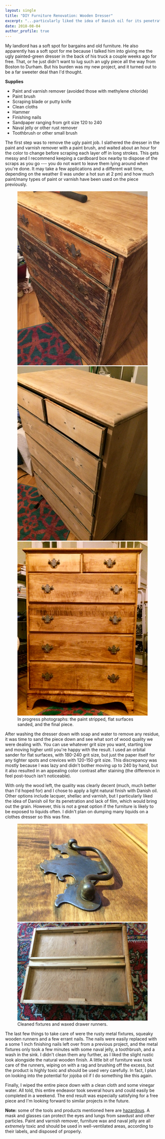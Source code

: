 ```yaml
---
layout: single
title: "DIY Furniture Renovation: Wooden Dresser"
excerpt: "...particularly liked the idea of Danish oil for its penetration and lack of film, which would..."
date: 2018-08-04
author_profile: true
---
```



My landlord has a soft spot for bargains and old furniture. He also apparently has a soft spot for me because I talked him into giving me the ugly painted-green dresser in the back of his truck a couple weeks ago for free. That, or he just didn't want to lug such an ugly piece all the way from Boston to Durham. But his burden was my new project, and it turned out to be a far sweeter deal than I'd thought.


**Supplies**

- Paint and varnish remover (avoided those with methylene chloride)
- Paint brush
- Scraping blade or putty knife
- Clean cloths
- Hammer
- Finishing nails
- Sandpaper ranging from grit size 120 to 240
- Naval jelly or other rust remover
- Toothbrush or other small brush


The first step was to remove the ugly paint job. I slathered the dresser in the paint and varnish remover with a paint brush, and waited about an hour for the color to change before scraping each layer off in long strokes. This gets messy and I recommend keeping a cardboard box nearby to dispose of the scraps as you go --- you do not want to leave them lying around when you're done. It may take a few applications and a different wait time, depending on the weather (I was under a hot sun at 2 pm) and how much paint/many types of paint or varnish have been used on the piece previously.   


<figure class="third">
	<a href="/assets/images/2018-08-04-dresser_project/paint_stripped.jpg"><img src="/assets/images/2018-08-04-dresser_project/paint_stripped.jpg"></a>
	<a href="/assets/images/2018-08-04-dresser_project/sanded.jpg"><img src="/assets/images/2018-08-04-dresser_project/sanded.jpg"></a>
	<a href="/assets/images/2018-08-04-dresser_project/stained.jpg"><img src="/assets/images/2018-08-04-dresser_project/stained.jpg"></a>
	<figcaption>In progress photographs: the paint stripped, flat surfaces sanded, and the final piece.</figcaption>
</figure>


After washing the dresser down with soap and water to remove any residue, it was time to sand the piece down and see what sort of wood quality we were dealing with. You can use whatever grit size you want, starting low and moving higher until you're happy with the result. I used an orbital sander for flat surfaces, with 180-240 grit size, but just the paper itself for any tighter spots and crevices with 120-150 grit size. This discrepancy was mostly because I was lazy and didn't bother moving up to 240 by hand, but it also resulted in an appealing color contrast after staining (the difference in feel post-touch isn't noticeable). 


With only the wood left, the quality was clearly decent (much, much better than I'd hoped for) and I chose to apply a light natural finish with Danish oil. Other options include lacquer, shellac and varnish, but I particularly liked the idea of Danish oil for its penetration and lack of film, which would bring out the grain. However, this is not a great option if the furniture is likely to be exposed to liquids often. I didn't plan on dumping many liquids on a clothes dresser so this was fine. 


<figure class="half">
    <a href="/assets/images/2018-08-04-dresser_project/fixtures.JPG"><img src="/assets/images/2018-08-04-dresser_project/fixtures.JPG"></a>
    <a href="/assets/images/2018-08-04-dresser_project/wax_runners.JPG"><img src="/assets/images/2018-08-04-dresser_project/wax_runners.JPG"></a>
    <figcaption>Cleaned fixtures and waxed drawer runners.</figcaption>
</figure>


The last few things to take care of were the rusty metal fixtures, squeaky wooden runners and a few errant nails. The nails were easily replaced with a some 1 inch finishing nails left over from a previous project, and the metal fixtures only took a few minutes with some naval jelly, a toothbrush, and a wash in the sink. I didn't clean them any further, as I liked the slight rustic look alongside the natural wooden finish. A little bit of furniture wax took care of the runners, wiping on with a rag and brushing off the excess, but the product is highly toxic and should be used very carefully. In fact, I plan on looking into the potential for jojoba oil if I do something like this again.


Finally, I wiped the entire piece down with a clean cloth and some vinegar water. All told, this entire endeavor took several hours and could easily be completed in a weekend. The end result was especially satisfying for a free piece and I'm looking forward to similar projects in the future.


**Note:** some of the tools and products mentioned here are [hazardous](https://www.osha.gov/Publications/woodworking_hazards/osha3157.html). A mask and glasses can protect the eyes and lungs from sawdust and other particles. Paint and varnish remover, furniture wax and naval jelly are all _extremely_ toxic and should be used in well-ventilated areas, according to their labels, and disposed of properly.

